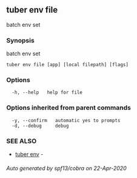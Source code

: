## tuber env file

batch env set

### Synopsis

batch env set

```
tuber env file [app] [local filepath] [flags]
```

### Options

```
  -h, --help   help for file
```

### Options inherited from parent commands

```
  -y, --confirm   automatic yes to prompts
  -d, --debug     debug
```

### SEE ALSO

* [tuber env](tuber_env.md)	 - 

###### Auto generated by spf13/cobra on 22-Apr-2020
